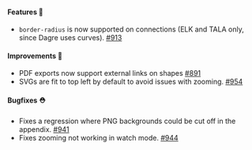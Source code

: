 #### Features 🚀

- `border-radius` is now supported on connections (ELK and TALA only, since Dagre uses curves). [#913](https://github.com/terrastruct/d2/pull/913)

#### Improvements 🧹

- PDF exports now support external links on shapes [#891](https://github.com/terrastruct/d2/issues/891)
- SVGs are fit to top left by default to avoid issues with zooming. [#954](https://github.com/terrastruct/d2/pull/954)

#### Bugfixes ⛑️

- Fixes a regression where PNG backgrounds could be cut off in the appendix. [#941](https://github.com/terrastruct/d2/pull/941)
- Fixes zooming not working in watch mode. [#944](https://github.com/terrastruct/d2/pull/944)
